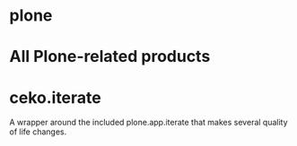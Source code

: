 plone
=====

All Plone-related products
=======
ceko.iterate
============

A wrapper around the included plone.app.iterate that makes several quality of life changes.
